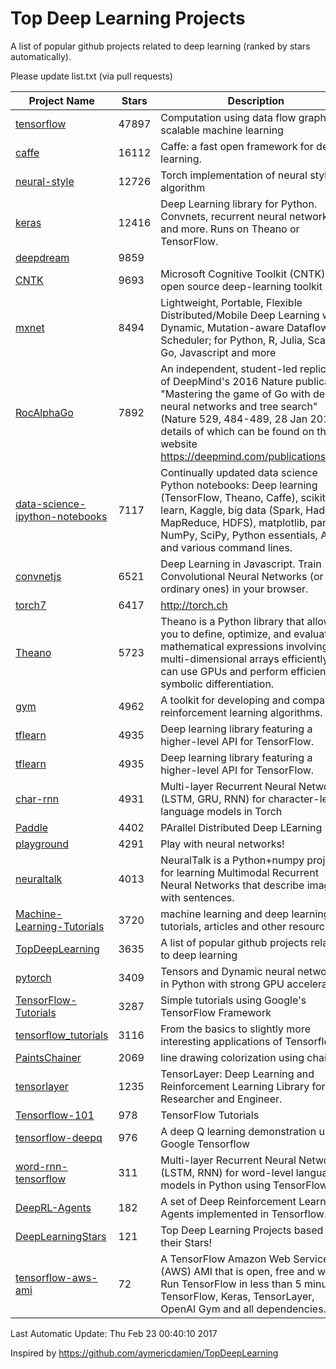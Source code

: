 # Top Deep Learning Projects
A list of popular github projects related to deep learning (ranked by stars automatically).

Please update list.txt (via pull requests)

| Project Name| Stars | Description 
| ------- | ------ | ------  
| [tensorflow](https://github.com/tensorflow/tensorflow) | 47897 | Computation using data flow graphs for scalable machine learning |  
| [caffe](https://github.com/BVLC/caffe) | 16112 | Caffe: a fast open framework for deep learning. |  
| [neural-style](https://github.com/jcjohnson/neural-style) | 12726 | Torch implementation of neural style algorithm |  
| [keras](https://github.com/fchollet/keras) | 12416 | Deep Learning library for Python. Convnets, recurrent neural networks, and more. Runs on Theano or TensorFlow. |  
| [deepdream](https://github.com/google/deepdream) | 9859 |  |  
| [CNTK](https://github.com/Microsoft/CNTK) | 9693 | Microsoft Cognitive Toolkit (CNTK), an open source deep-learning toolkit |  
| [mxnet](https://github.com/dmlc/mxnet) | 8494 | Lightweight, Portable, Flexible Distributed/Mobile Deep Learning with Dynamic, Mutation-aware Dataflow Dep Scheduler; for Python, R, Julia, Scala, Go, Javascript and more |  
| [RocAlphaGo](https://github.com/Rochester-NRT/RocAlphaGo) | 7892 | An independent, student-led replication of DeepMind's 2016 Nature publication, "Mastering the game of Go with deep neural networks and tree search" (Nature 529, 484-489, 28 Jan 2016), details of which can be found on their website https://deepmind.com/publications.html. |  
| [data-science-ipython-notebooks](https://github.com/donnemartin/data-science-ipython-notebooks) | 7117 | Continually updated data science Python notebooks: Deep learning (TensorFlow, Theano, Caffe), scikit-learn, Kaggle, big data (Spark, Hadoop MapReduce, HDFS), matplotlib, pandas, NumPy, SciPy, Python essentials, AWS, and various command lines. |  
| [convnetjs](https://github.com/karpathy/convnetjs) | 6521 | Deep Learning in Javascript. Train Convolutional Neural Networks (or ordinary ones) in your browser. |  
| [torch7](https://github.com/torch/torch7) | 6417 | http://torch.ch |  
| [Theano](https://github.com/Theano/Theano) | 5723 | Theano is a Python library that allows you to define, optimize, and evaluate mathematical expressions involving multi-dimensional arrays efficiently. It can use GPUs and perform efficient symbolic differentiation. |  
| [gym](https://github.com/openai/gym) | 4962 | A toolkit for developing and comparing reinforcement learning algorithms. |  
| [tflearn](https://github.com/tflearn/tflearn) | 4935 | Deep learning library featuring a higher-level API for TensorFlow. |  
| [tflearn](https://github.com/tflearn/tflearn) | 4935 | Deep learning library featuring a higher-level API for TensorFlow. |  
| [char-rnn](https://github.com/karpathy/char-rnn) | 4931 | Multi-layer Recurrent Neural Networks (LSTM, GRU, RNN) for character-level language models in Torch |  
| [Paddle](https://github.com/PaddlePaddle/Paddle) | 4402 | PArallel Distributed Deep LEarning |  
| [playground](https://github.com/tensorflow/playground) | 4291 | Play with neural networks! |  
| [neuraltalk](https://github.com/karpathy/neuraltalk) | 4013 | NeuralTalk is a Python+numpy project for learning Multimodal Recurrent Neural Networks that describe images with sentences. |  
| [Machine-Learning-Tutorials](https://github.com/ujjwalkarn/Machine-Learning-Tutorials) | 3720 | machine learning and deep learning tutorials, articles and other resources  |  
| [TopDeepLearning](https://github.com/aymericdamien/TopDeepLearning) | 3635 | A list of popular github projects related to deep learning |  
| [pytorch](https://github.com/pytorch/pytorch) | 3409 | Tensors and Dynamic neural networks in Python  with strong GPU acceleration |  
| [TensorFlow-Tutorials](https://github.com/nlintz/TensorFlow-Tutorials) | 3287 | Simple tutorials using Google's TensorFlow Framework |  
| [tensorflow_tutorials](https://github.com/pkmital/tensorflow_tutorials) | 3116 | From the basics to slightly more interesting applications of Tensorflow |  
| [PaintsChainer](https://github.com/pfnet/PaintsChainer) | 2069 | line drawing colorization using chainer |  
| [tensorlayer](https://github.com/zsdonghao/tensorlayer) | 1235 | TensorLayer: Deep Learning and Reinforcement Learning Library for Researcher and Engineer. |  
| [Tensorflow-101](https://github.com/sjchoi86/Tensorflow-101) | 978 | TensorFlow Tutorials |  
| [tensorflow-deepq](https://github.com/nivwusquorum/tensorflow-deepq) | 976 | A deep Q learning demonstration using Google Tensorflow |  
| [word-rnn-tensorflow](https://github.com/hunkim/word-rnn-tensorflow) | 311 | Multi-layer Recurrent Neural Networks (LSTM, RNN) for word-level language models in Python using TensorFlow. |  
| [DeepRL-Agents](https://github.com/awjuliani/DeepRL-Agents) | 182 | A set of Deep Reinforcement Learning Agents implemented in Tensorflow. |  
| [DeepLearningStars](https://github.com/hunkim/DeepLearningStars) | 121 | Top Deep Learning Projects based on their Stars! |  
| [tensorflow-aws-ami](https://github.com/ritchieng/tensorflow-aws-ami) | 72 | A TensorFlow Amazon Web Service (AWS) AMI that is open, free and works. Run TensorFlow in less than 5 minutes. TensorFlow, Keras, TensorLayer, OpenAI Gym and all dependencies. |  

Last Automatic Update: Thu Feb 23 00:40:10 2017

Inspired by https://github.com/aymericdamien/TopDeepLearning